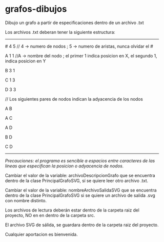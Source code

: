 # grafos-dibujos
Dibujo un grafo a partir de especificaciones dentro de un archivo .txt

Los archivos .txt deberan tener la siguiente estructura:

--------------------

<text> #</text> 4 5   // 4 -> numero de nodos ;  5 -> numero de aristas, nunca olvidar el <text>  # </text>

A 1 1 //A -> nombre del nodo ; el primer 1 indica posicion en X, el segundo 1, indica posicion en Y

B 3 1

C 1 3

D 3 3

// Los siguientes pares de nodos indican la adyacencia de los nodos

A B

A C

A D

B D

C D

---------------------

_Precauciones: el programa es sencible a espacios entre caracteres de las lineas que especifican la posicion o adyacencia de nodos._

Cambiar el valor de la variable: archivoDescripcionGrafo que se encuentra dentro de la clase PrincipalGrafoSVG, sí se quiere leer otro archivo .txt.

Cambiar el valor de la variable: nombreArchivoSalidaSVG que se encuentra dentro de la clase PrincipalGrafoSVG si se quiere un archivo de salida .svg 
 con nombre distinto.

Los archivos de lectura deberán estar dentro de la carpeta raiz del proyecto, NO en en dentro de la carpeta src.

El archivo SVG de sálida, se guardara dentro de la carpeta raiz del proyecto.

Cualquier aportacion es bienvenida.
